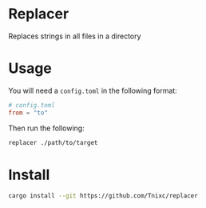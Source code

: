 # Replacer

Replaces strings in all files in a directory

# Usage

You will need a `config.toml` in the following format:
```toml
# config.toml
from = "to"
```
Then run the following:
```sh
replacer ./path/to/target
```

# Install
```sh
cargo install --git https://github.com/Tnixc/replacer
```
